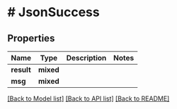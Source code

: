 # # JsonSuccess

## Properties

Name | Type | Description | Notes
------------ | ------------- | ------------- | -------------
**result** | **mixed** |  |
**msg** | **mixed** |  |

[[Back to Model list]](../../README.md#models) [[Back to API list]](../../README.md#endpoints) [[Back to README]](../../README.md)
